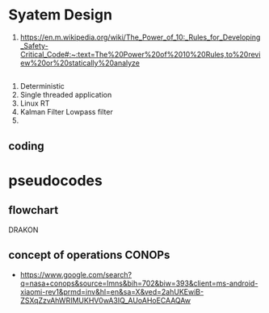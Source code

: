# Syatem Design
1. https://en.m.wikipedia.org/wiki/The_Power_of_10:_Rules_for_Developing_Safety-Critical_Code#:~:text=The%20Power%20of%2010%20Rules,to%20review%20or%20statically%20analyze
##
1. Deterministic
1. Single threaded application 
1. Linux RT
1. Kalman Filter Lowpass filter
1. 
## coding
# pseudocodes
## flowchart
DRAKON
## concept of operations CONOPs
* https://www.google.com/search?q=nasa+conops&source=lmns&bih=702&biw=393&client=ms-android-xiaomi-rev1&prmd=inv&hl=en&sa=X&ved=2ahUKEwiB-ZSXqZzvAhWRIMUKHV0wA3IQ_AUoAHoECAAQAw
